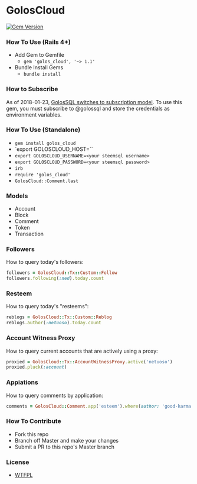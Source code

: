 # GolosCloud

[![Gem Version](https://badge.fury.io/rb/golos_cloud.svg)](https://badge.fury.io/rb/golos_cloud)

### How To Use (Rails 4+)
- Add Gem to Gemfile
	*	`gem 'golos_cloud', '~> 1.1'`
- Bundle Install Gems
	* `bundle install`
  
### How to Subscribe

As of 2018-01-23, [GolosSQL switches to subscription model](https://golos.io/golossql/@arcange/golossql-perekhodit-na-model-podpiski).  To use this gem, you must subscribe to @golossql and store the credentials as environment variables.

### How To Use (Standalone)
- `gem install golos_cloud`
- `export GOLOSCLOUD_HOST=<your steemsql host>``
- `export GOLOSCLOUD_USERNAME=<your steemsql username>`
- `export GOLOSCLOUD_PASSWORD=<your steemsql password>`
- `irb`
- `require 'golos_cloud'`
- `GolosCloud::Comment.last`

### Models
- Account
- Block
- Comment
- Token
- Transaction

### Followers

How to query today's followers:

```ruby
followers = GolosCloud::Tx::Custom::Follow
followers.following(:ned).today.count
```

### Resteem

How to query today's "resteems":

```ruby
reblogs = GolosCloud::Tx::Custom::Reblog
reblogs.author(:netuoso).today.count
```

### Account Witness Proxy

How to query current accounts that are actively using a proxy:

```ruby
proxied = GolosCloud::Tx::AccountWitnessProxy.active('netuoso')
proxied.pluck(:account)
```

### Appiations

How to query comments by application:

```ruby
comments = GolosCloud::Comment.app('esteem').where(author: 'good-karma')
```

### How To Contribute
- Fork this repo
- Branch off Master and make your changes
- Submit a PR to this repo's Master branch

### License
- [WTFPL](LICENSE.txt)
